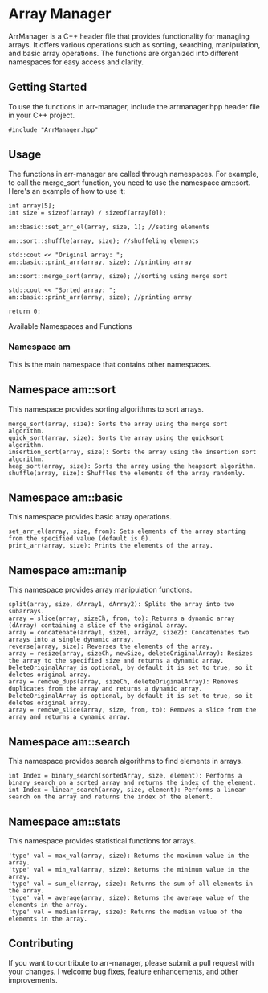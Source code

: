 # Array Manager

ArrManager is a C++ header file that provides functionality for managing arrays. It offers various operations such as sorting, searching, manipulation, and basic array operations. The functions are organized into different namespaces for easy access and clarity.

## Getting Started

To use the functions in arr-manager, include the arrmanager.hpp header file in your C++ project.

    #include "ArrManager.hpp"

## Usage

The functions in arr-manager are called through namespaces. For example, to call the merge_sort function, you need to use the namespace am::sort. Here's an example of how to use it:


    int array[5];
    int size = sizeof(array) / sizeof(array[0]);
    
    am::basic::set_arr_el(array, size, 1); //seting elements
    
    am::sort::shuffle(array, size); //shuffeling elements
    
    std::cout << "Original array: ";
    am::basic::print_arr(array, size); //printing array

    am::sort::merge_sort(array, size); //sorting using merge sort

    std::cout << "Sorted array: ";
    am::basic::print_arr(array, size); //printing array

    return 0;
    

Available Namespaces and Functions
### Namespace am

This is the main namespace that contains other namespaces.
## Namespace am::sort

This namespace provides sorting algorithms to sort arrays.

    merge_sort(array, size): Sorts the array using the merge sort algorithm.
    quick_sort(array, size): Sorts the array using the quicksort algorithm.
    insertion_sort(array, size): Sorts the array using the insertion sort algorithm.
    heap_sort(array, size): Sorts the array using the heapsort algorithm.
    shuffle(array, size): Shuffles the elements of the array randomly.

## Namespace am::basic

This namespace provides basic array operations.

    set_arr_el(array, size, from): Sets elements of the array starting from the specified value (default is 0).
    print_arr(array, size): Prints the elements of the array.

## Namespace am::manip

This namespace provides array manipulation functions.

    split(array, size, dArray1, dArray2): Splits the array into two subarrays.
    array = slice(array, sizeCh, from, to): Returns a dynamic array (dArray) containing a slice of the original array.
    array = concatenate(array1, size1, array2, size2): Concatenates two arrays into a single dynamic array.
    reverse(array, size): Reverses the elements of the array.
    array = resize(array, sizeCh, newSize, deleteOriginalArray): Resizes the array to the specified size and returns a dynamic array. DeleteOriginalArray is optional, by default it is set to true, so it deletes original array.
    array = remove_dups(array, sizeCh, deleteOriginalArray): Removes duplicates from the array and returns a dynamic array. DeleteOriginalArray is optional, by default it is set to true, so it deletes original array.
    array = remove_slice(array, size, from, to): Removes a slice from the array and returns a dynamic array.

## Namespace am::search

This namespace provides search algorithms to find elements in arrays.

    int Index = binary_search(sortedArray, size, element): Performs a binary search on a sorted array and returns the index of the element.
    int Index = linear_search(array, size, element): Performs a linear search on the array and returns the index of the element.

## Namespace am::stats

This namespace provides statistical functions for arrays.

    'type' val = max_val(array, size): Returns the maximum value in the array.
    'type' val = min_val(array, size): Returns the minimum value in the array.
    'type' val = sum_el(array, size): Returns the sum of all elements in the array.
    'type' val = average(array, size): Returns the average value of the elements in the array.
    'type' val = median(array, size): Returns the median value of the elements in the array.

## Contributing

If you want to contribute to arr-manager, please submit a pull request with your changes. I welcome bug fixes, feature enhancements, and other improvements.
